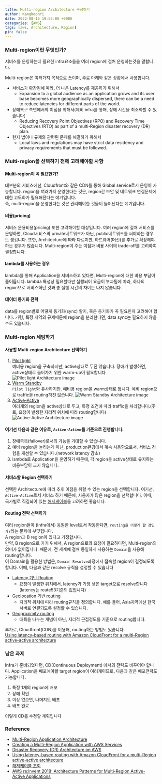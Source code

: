 ```yaml
---
title: Multi-region Architecture 구성하기
author: KanghoonYi
date: 2022-08-15 19:55:00 +0900
categories: [AWS]
tags: [aws, Architecture, Region]
pin: false
---
```


### Multi-region이란 무엇인가?
서비스를 운영하는데 필요한 infra요소들을 여러 region에 걸쳐 운영하는것을 말합니다.

Multi-region은 여러가지 목적으로 쓰이며, 주로 아래와 같은 상황에서 사용합니다.
- 서비스가 확장됨에 따라, 더 나은 Latency를 제공하기 위해서
  - Expansion to a global audience as an application grows and its user base becomes more geographically dispersed, there can be a need to reduce latencies for different parts of the world.
- 장애복구 측면에서의 이점을 위해서(예비 infra를 통해, 장애 시간을 최소화할 수 있습니다)
  - Reducing Recovery Point Objectives (RPO) and Recovery Time Objectives (RTO) as part of a multi-Region disaster recovery (DR) plan.
- 현지 법이나 규제와 관련된 문제를 해결하기 위해서
  - Local laws and regulations may have strict data residency and privacy requirements that must be followed.

### Multi-region을 선택하기 전에 고려해야할 사항
#### Multi-region이 꼭 필요한가?
대부분의 서비스에선, Cloudfront와 같은 CDN를 통해 Global service로서 운영이 가능합니다. region을 여러가지 운영한다는 것은, region간 보안 및 네트워크 연결문제에 대한 고도화가 필요해진다는 얘기입니다.  
즉, multi-region을 운영한다는 것은 관리해야한 것들이 늘어난다는 얘기입니다.

#### 비용(pricing)
서비스 운용비용(pricing) 또한 고려해야할 대상입니다. 여러 region에 걸쳐 서비스를 운영하면, Cloud서비스의 private네트워크가 아닌, public네트워크를 써야하는 경우도 생깁니다.
또한, Architecture에 따라 다르지만, 하드웨어(머신)를 추가로 확장해야하는 경우가 많습니다.
Multi-region이 주는 이점과 비용 사이의 trade-off를 고려하여 결정합니다.

#### lambda를 사용하는 경우
lambda를 통해 Application을 서비스하고 있다면, Multi-region에 대한 비용 부담이 줄어듭니다. lambda 특성상 필요할때만 실행되어 요금이 부과됨에 따라, 하나의 region으로 서비스하던 것과 총 실행 시간의 차이는 나지 않습니다.

#### 데이터 동기화 전략
data를 region별로 어떻게 동기화(sync) 할지, 혹은 동기화가 꼭 필요한지 고려해야 합니다. 가령, 특정 지역의 규제때문에 region을 분리한다면, data sync는 필요하지 않을수도 있습니다. 

### Multi-region 세팅하기
#### 사용할 Multi-region Architecture 선택하기
1. [Pilot light](https://aws.amazon.com/blogs/architecture/disaster-recovery-dr-architecture-on-aws-part-iii-pilot-light-and-warm-standby/)  
   예비용 region을 구축하지만, active상태로 두진 않습니다. 장애가 발생하면, active상태로 들어가기 위한 warm-up이 필요합니다
   ![Pilot light Architecture image](https://d2908q01vomqb2.cloudfront.net/fc074d501302eb2b93e2554793fcaf50b3bf7291/2021/05/13/Figure-2.-Pilot-light-DR-strategy.png)
2. [Warm Standby](https://aws.amazon.com/blogs/architecture/disaster-recovery-dr-architecture-on-aws-part-iii-pilot-light-and-warm-standby/)  
   `Pilot light`와 유사하지만, 예비용 region을 warm상태로 둡니다. 예비 region으로 traffic을 routing하진 않습니다.
   ![Warm Standby Architecture image](https://d2908q01vomqb2.cloudfront.net/fc074d501302eb2b93e2554793fcaf50b3bf7291/2021/05/13/Figure-3.-Warm-standby-DR-strategy.png)
3. [Active-Active](https://aws.amazon.com/blogs/architecture/disaster-recovery-dr-architecture-on-aws-part-iv-multi-site-active-active/)  
   여러개의 region을 active상태로 두고, 특정 조건에 따라 traffic을 처리합니다.(주로, 요청이 발생한 지리적 위치에 따라 routing합니다)
   ![Active-Active Architecture image](https://d2908q01vomqb2.cloudfront.net/fc074d501302eb2b93e2554793fcaf50b3bf7291/2021/06/22/Figure-2.-Multi-site-active-active-DR-strategy.png)

#### 여기선 다음과 같은 이유로, `Active-Active`를 기준으로 진행합니다.
1. 장애극복(failover)로서의 기능을 기대할 수 있습니다.
2. 예비 region을 놀리는게 아닌, production환경에서 계속 사용함으로서, 서비스 경험을 개선할 수 있습니다.(network latency 감소)
3. lambda로 Application을 운영하기 때문에, 각 region을 active상태로 유지하는 비용부담이 크지 않습니다.
  
#### 서비스할 Region 선택하기
선택한 Architecture에 따라 추후 이점을 취할 수 있는 region을 선택합니다.
여기선, `Active-Active`로서 서비스 하기 때문에, 사용자가 많은 region을 선택합니다. 이때, 국가별로 직결되어 있는 [해저케이블](https://www.submarinecablemap.com/)을 고려하면 좋습니다.

#### Routing 전략 선택하기
여러 region들이 (Infra에서) 동일한 level로서 작동한다면, `routing을 어떻게 할 것인가?`라는 문제에 부딪힙니다.  
A region과 B region이 있다고 가정합시다.  
만약, B region으로 가기 위해서, A region으로의 요청이 필요하다면, Multi-region의 의미가 없어집니다. 때문에, 전 세계에 걸쳐 동일하게 사용하는 `Domain`을 사용해 routing합니다.  
이 Domain을 활용한 방법은, `Domain Resolve`과정에서 접속할 region이 결정되도록 합니다. 이때, 다음과 같은 resolve 규칙을 설정할 수 있습니다
- [Latency 기반 Routing](https://docs.aws.amazon.com/Route53/latest/DeveloperGuide/routing-policy-latency.html)
  - 요청이 발생한 위치에서, latency가 가장 낮은 target으로 resolve합니다(latency는 route53기준의 값입니다)
- [Geolocation 기반 routing](https://docs.aws.amazon.com/Route53/latest/DeveloperGuide/routing-policy-geo.html)
  - 지리적 위치에 따라 routing규칙을 정의합니다. 예를 들어, Asia지역에선 한국서버로 연결되도록 설정할 수 있습니다.
- [Geoproximity routing](https://docs.aws.amazon.com/Route53/latest/DeveloperGuide/routing-policy-geoproximity.html)
  - 대륙을 나누는 개념이 아닌, 지리적 근접정도를 기준으로 routing합니다.

추가로, Cloudfront(CDN)를 이용해, routing하는 방법도 있습니다.  
[Using latency-based routing with Amazon CloudFront for a multi-Region active-active architecture](https://aws.amazon.com/ko/blogs/networking-and-content-delivery/latency-based-routing-leveraging-amazon-cloudfront-for-a-multi-region-active-active-architecture/)

### 남은 과제
Infra가 준비되었다면, CD(Continuous Deployment) 에서의 전략도 바꾸어야 합니다. Application을 배포애야할 target region이 여러개이므로, 다음과 같은 배포전략도 가능합니다.  
1. 특정 1개의 region에 배포
2. 장애 확인
3. 이상 없으면, 나머지도 배포
4. 배포 완료

이렇게 CD를 수정할 계획입니다

### Reference
- [Multi-Region Application Architecture](https://aws.amazon.com/ko/solutions/implementations/multi-region-application-architecture/)
- [Creating a Multi-Region Application with AWS Services](https://aws.amazon.com/ko/blogs/architecture/creating-a-multi-region-application-with-aws-services-part-1-compute-and-security/)
- [Disaster Recovery (DR) Architecture on AWS](https://aws.amazon.com/blogs/architecture/disaster-recovery-dr-architecture-on-aws-part-iii-pilot-light-and-warm-standby/)
- [Using latency-based routing with Amazon CloudFront for a multi-Region active-active architecture](https://aws.amazon.com/ko/blogs/networking-and-content-delivery/latency-based-routing-leveraging-amazon-cloudfront-for-a-multi-region-active-active-architecture/)
- [해저케이블 조회](https://www.submarinecablemap.com/)
- [AWS re:Invent 2018: Architecture Patterns for Multi-Region Active-Active Applications](https://www.youtube.com/watch?v=2e29I3dA8o4)

